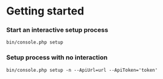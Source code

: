 # Getting started
### Start an interactive setup process
```
bin/console.php setup
```

### Setup process with no interaction
```
bin/console.php setup -n --ApiUrl=url --ApiToken='token'
```
